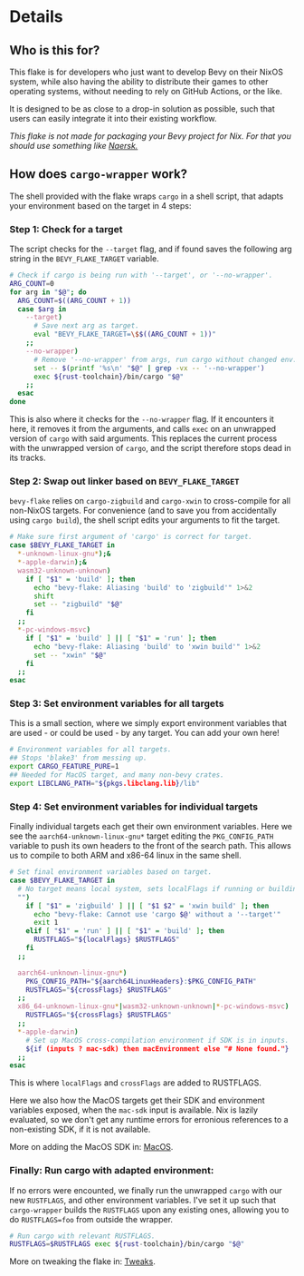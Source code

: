 # Details

## Who is this for?

This flake is for developers who just want to develop Bevy on their NixOS
system, while also having the ability to distribute their games to other
operating systems, without needing to rely on GitHub Actions, or the like.

It is designed to be as close to a drop-in solution as possible, such that users
can easily integrate it into their existing workflow.

*This flake is not made for packaging your Bevy project for Nix. For that you*
*should use something like [Naersk.][naersk]*

[naersk]: https://github.com/nix-community/naersk

## How does `cargo-wrapper` work?

The shell provided with the flake wraps `cargo` in a shell script, that adapts
your environment based on the target in 4 steps:

### Step 1: Check for a target

The script checks for the `--target` flag, and if found saves the following
arg string in the `BEVY_FLAKE_TARGET` variable.

```bash
# Check if cargo is being run with '--target', or '--no-wrapper'.
ARG_COUNT=0
for arg in "$@"; do
  ARG_COUNT=$((ARG_COUNT + 1))
  case $arg in
    --target)
      # Save next arg as target.
      eval "BEVY_FLAKE_TARGET=\$$((ARG_COUNT + 1))"
    ;;
    --no-wrapper)
      # Remove '--no-wrapper' from args, run cargo without changed env.
      set -- $(printf '%s\n' "$@" | grep -vx -- '--no-wrapper')
      exec ${rust-toolchain}/bin/cargo "$@"
    ;;
  esac
done
```

This is also where it checks for the `--no-wrapper` flag. If it encounters it
here, it removes it from the arguments, and calls `exec` on an unwrapped version
of `cargo` with said arguments. This replaces the current process with the
unwrapped version of `cargo`, and the script therefore stops dead in its tracks.

### Step 2: Swap out linker based on `BEVY_FLAKE_TARGET`

`bevy-flake` relies on `cargo-zigbuild` and `cargo-xwin` to cross-compile for
all non-NixOS targets. For convenience (and to save you from accidentally using
`cargo build`), the shell script edits your arguments to fit the target.

```bash
# Make sure first argument of 'cargo' is correct for target.
case $BEVY_FLAKE_TARGET in
  *-unknown-linux-gnu*);&
  *-apple-darwin);&
  wasm32-unknown-unknown)
    if [ "$1" = 'build' ]; then
      echo "bevy-flake: Aliasing 'build' to 'zigbuild'" 1>&2 
      shift
      set -- "zigbuild" "$@"
    fi
  ;;
  *-pc-windows-msvc)
    if [ "$1" = 'build' ] || [ "$1" = 'run' ]; then
      echo "bevy-flake: Aliasing 'build' to 'xwin build'" 1>&2 
      set -- "xwin" "$@"
    fi
  ;;
esac
```

### Step 3: Set environment variables for all targets

This is a small section, where we simply export environment variables that are
used - or could be used - by any target. You can add your own here!

```bash
# Environment variables for all targets.
## Stops 'blake3' from messing up.
export CARGO_FEATURE_PURE=1
## Needed for MacOS target, and many non-bevy crates.
export LIBCLANG_PATH="${pkgs.libclang.lib}/lib"
```

### Step 4: Set environment variables for individual targets

Finally individual targets each get their own environment variables. Here we see
the `aarch64-unknown-linux-gnu*` target editing the `PKG_CONFIG_PATH` variable
to push its own headers to the front of the search path. This allows us to
compile to both ARM and x86-64 linux in the same shell.

```bash
# Set final environment variables based on target.
case $BEVY_FLAKE_TARGET in
  # No target means local system, sets localFlags if running or building.
  "")
    if [ "$1" = 'zigbuild' ] || [ "$1 $2" = 'xwin build' ]; then
      echo "bevy-flake: Cannot use 'cargo $@' without a '--target'"
      exit 1
    elif [ "$1" = 'run' ] || [ "$1" = 'build' ]; then
      RUSTFLAGS="${localFlags} $RUSTFLAGS"
    fi
  ;;

  aarch64-unknown-linux-gnu*)
    PKG_CONFIG_PATH="${aarch64LinuxHeaders}:$PKG_CONFIG_PATH"
    RUSTFLAGS="${crossFlags} $RUSTFLAGS"
  ;;
  x86_64-unknown-linux-gnu*|wasm32-unknown-unknown|*-pc-windows-msvc)
    RUSTFLAGS="${crossFlags} $RUSTFLAGS"
  ;;
  *-apple-darwin)
    # Set up MacOS cross-compilation environment if SDK is in inputs.
    ${if (inputs ? mac-sdk) then macEnvironment else "# None found."}
  ;;
esac
```

This is where `localFlags` and `crossFlags` are added to RUSTFLAGS.

Here we also how the MacOS targets get their SDK and environment variables
exposed, when the `mac-sdk` input is available. Nix is lazily evaluated, so we
don't get any runtime errors for erronious references to a non-existing SDK, if
it is not available.

More on adding the MacOS SDK in: [MacOS](macos.md).

### Finally: Run cargo with adapted environment:

If no errors were encounted, we finally run the unwrapped `cargo` with our
new `RUSTFLAGS`, and other environment variables. I've set it up such that
`cargo-wrapper` builds the `RUSTFLAGS` upon any existing ones, allowing you to
do `RUSTFLAGS=foo` from outside the wrapper.

```bash
# Run cargo with relevant RUSTFLAGS.
RUSTFLAGS=$RUSTFLAGS exec ${rust-toolchain}/bin/cargo "$@"
```

More on tweaking the flake in: [Tweaks](tweaks.md).
